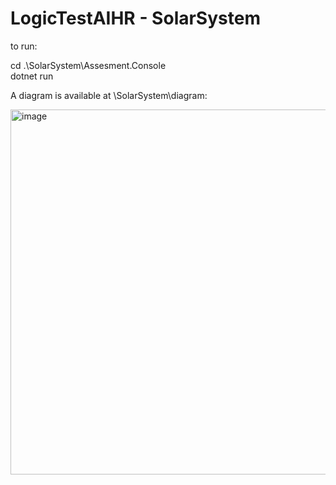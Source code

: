 # LogicTestAIHR - SolarSystem

to run:

cd .\SolarSystem\Assesment.Console\
dotnet run


A diagram is available at \SolarSystem\diagram:

<img width="584" alt="image" src="https://user-images.githubusercontent.com/74863927/203860756-140c6cb4-0972-4f13-902f-cc1d2eff3404.png">



